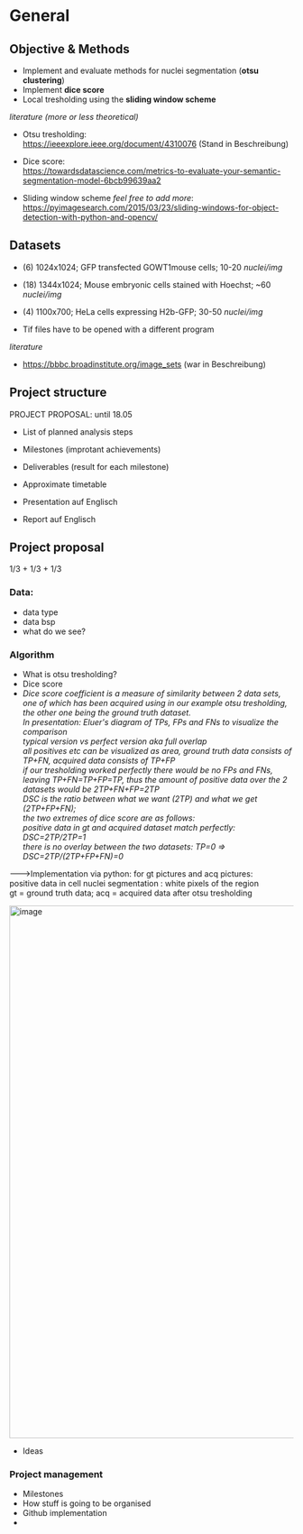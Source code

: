 # General
## Objective & Methods
- Implement and evaluate methods for nuclei segmentation (**otsu clustering**)
- Implement **dice score**
- Local tresholding using the **sliding window scheme**

*literature (more or less theoretical)*

- Otsu tresholding:  
https://ieeexplore.ieee.org/document/4310076 (Stand in Beschreibung)

- Dice score:  
https://towardsdatascience.com/metrics-to-evaluate-your-semantic-segmentation-model-6bcb99639aa2

- Sliding window scheme *feel free to add more*:  
https://pyimagesearch.com/2015/03/23/sliding-windows-for-object-detection-with-python-and-opencv/

## Datasets
- (6) 1024x1024; GFP transfected GOWT1mouse cells; 10-20 *nuclei/img*
- (18) 1344x1024; Mouse embryonic cells stained with Hoechst; ~60 *nuclei/img*
- (4) 1100x700; HeLa cells expressing H2b-GFP; 30-50 *nuclei/img*

- Tif files have to be opened with a different program


*literature*
- https://bbbc.broadinstitute.org/image_sets (war in Beschreibung)

## Project structure
PROJECT PROPOSAL: until 18.05
- List of planned analysis steps
- Milestones (improtant achievements)
- Deliverables (result for each milestone)
- Approximate timetable

- Presentation auf Englisch
- Report auf Englisch

## Project proposal
1/3 + 1/3 + 1/3
### Data:
- data type
- data bsp
- what do we see?

### Algorithm
- What is otsu tresholding?
- Dice score
- _Dice score coefficient is a measure of similarity between 2 data sets, one of which has been acquired using in our example otsu tresholding, the other one being the ground truth dataset.  
In presentation: Eluer's diagram of TPs, FPs and FNs to visualize the comparison  
typical version vs perfect version aka full overlap  
all positives etc can be visualized as area, ground truth data consists of TP+FN, acquired data consists of TP+FP  
if our tresholding worked perfectly there would be no FPs and FNs, leaving TP+FN=TP+FP=TP, thus the amount of positive data over the 2 datasets would be 2TP+FN+FP=2TP  
DSC is the ratio between what we want (2TP) and what we get (2TP+FP+FN);  
the two extremes of dice score are as follows:   
positive data in gt and acquired dataset match perfectly: DSC=2TP/2TP=1  
there is no overlay between the two datasets: TP=0 => DSC=2TP/(2TP+FP+FN)=0_  

--->Implementation via python: for gt pictures and acq pictures:  
positive data in cell nuclei segmentation : white pixels of the region  
gt = ground truth data; acq = acquired data after otsu tresholding  

<img width="945" alt="image" src="https://user-images.githubusercontent.com/104202992/167428479-5a7ed877-c950-4483-a8e7-a573c101e613.png">
 
  
- Ideas

### Project management

- Milestones
- How stuff is going to be organised
- Github implementation
- 
